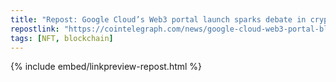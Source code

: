 ```yaml
---
title: "Repost: Google Cloud’s Web3 portal launch sparks debate in crypto industry"
repostlink: "https://cointelegraph.com/news/google-cloud-web3-portal-blockchain-developers-crypto-bitcoin"
tags: [NFT, blockchain]
---
```


{% include embed/linkpreview-repost.html %}
